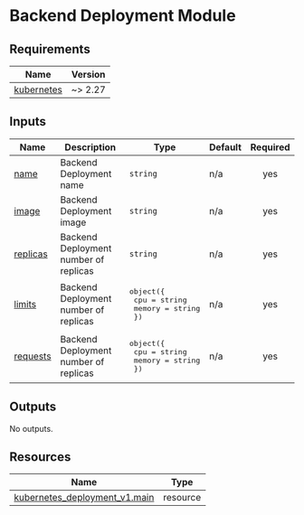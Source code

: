 # Backend Deployment Module

<!-- BEGIN_TF_DOCS -->
## Requirements

| Name | Version |
|------|---------|
| <a name="requirement_kubernetes"></a> [kubernetes](#requirement\_kubernetes) | ~> 2.27 |

## Inputs

| Name | Description | Type | Default | Required |
|------|-------------|------|---------|:--------:|
| <a name="input_name"></a> [name](#input\_name) | Backend Deployment name | `string` | n/a | yes |
| <a name="input_image"></a> [image](#input\_image) | Backend Deployment image | `string` | n/a | yes |
| <a name="input_replicas"></a> [replicas](#input\_replicas) | Backend Deployment number of replicas | `string` | n/a | yes |
| <a name="input_limits"></a> [limits](#input\_limits) | Backend Deployment number of replicas | <pre>object({<br>    cpu    = string<br>    memory = string<br>  })</pre> | n/a | yes |
| <a name="input_requests"></a> [requests](#input\_requests) | Backend Deployment number of replicas | <pre>object({<br>    cpu    = string<br>    memory = string<br>  })</pre> | n/a | yes |

## Outputs

No outputs.

## Resources

| Name | Type |
|------|------|
| [kubernetes_deployment_v1.main](https://registry.terraform.io/providers/hashicorp/kubernetes/latest/docs/resources/deployment_v1) | resource |
<!-- END_TF_DOCS -->

